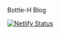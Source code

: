 Bottle-H Blog

[![Netlify Status](https://api.netlify.com/api/v1/badges/5123e1fa-aa3d-4c58-91e5-63dc3d2d73a0/deploy-status)](https://app.netlify.com/sites/bottleh-blog/deploys)